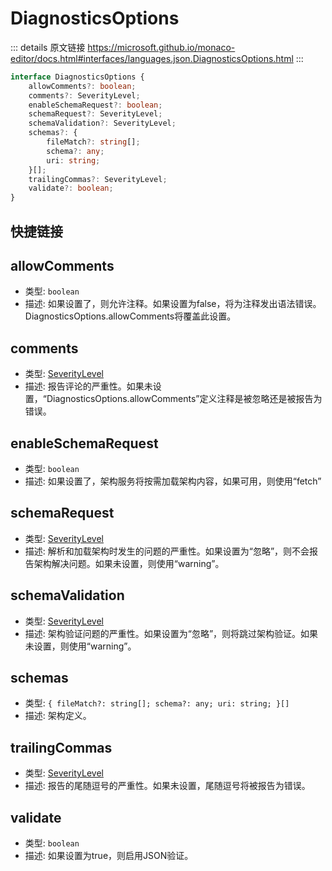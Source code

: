 # DiagnosticsOptions

<backTop />
        
::: details 原文链接
https://microsoft.github.io/monaco-editor/docs.html#interfaces/languages.json.DiagnosticsOptions.html
:::

```ts
interface DiagnosticsOptions {
    allowComments?: boolean;
    comments?: SeverityLevel;
    enableSchemaRequest?: boolean;
    schemaRequest?: SeverityLevel;
    schemaValidation?: SeverityLevel;
    schemas?: {
        fileMatch?: string[];
        schema?: any;
        uri: string;
    }[];
    trailingCommas?: SeverityLevel;
    validate?: boolean;
}
```

## 快捷链接
<script setup>
const data = [
  { icon: "P", link: "allowComments" },
  { icon: "P", link: "comments" },
  { icon: "P", link: "enableSchemaRequest" },
  { icon: "P", link: "schemaRequest" },
  { icon: "P", link: "schemaValidation" },
  { icon: "P", link: "schemas" },
  { icon: "P", link: "trailingCommas" },
  { icon: "P", link: "validate" },
];

</script>

<dataItems :data="data" />

## allowComments
- 类型: `boolean`
- 描述: 如果设置了，则允许注释。如果设置为false，将为注释发出语法错误。DiagnosticsOptions.allowComments将覆盖此设置。

## comments
- 类型: [SeverityLevel](/api/languages/json/SeverityLevel.md)
- 描述: 报告评论的严重性。如果未设置，“DiagnosticsOptions.allowComments”定义注释是被忽略还是被报告为错误。


## enableSchemaRequest
- 类型: `boolean`
- 描述: 如果设置了，架构服务将按需加载架构内容，如果可用，则使用“fetch”


## schemaRequest
- 类型: [SeverityLevel](/api/languages/json/SeverityLevel.md)
- 描述: 解析和加载架构时发生的问题的严重性。如果设置为“忽略”，则不会报告架构解决问题。如果未设置，则使用“warning”。

## schemaValidation
- 类型: [SeverityLevel](/api/languages/json/SeverityLevel.md)
- 描述: 架构验证问题的严重性。如果设置为“忽略”，则将跳过架构验证。如果未设置，则使用“warning”。


## schemas
- 类型: `{ fileMatch?: string[]; schema?: any; uri: string; }[]`
- 描述: 架构定义。


## trailingCommas
- 类型: [SeverityLevel](/api/languages/json/SeverityLevel.md)
- 描述: 报告的尾随逗号的严重性。如果未设置，尾随逗号将被报告为错误。


## validate
- 类型: `boolean`
- 描述: 如果设置为true，则启用JSON验证。

